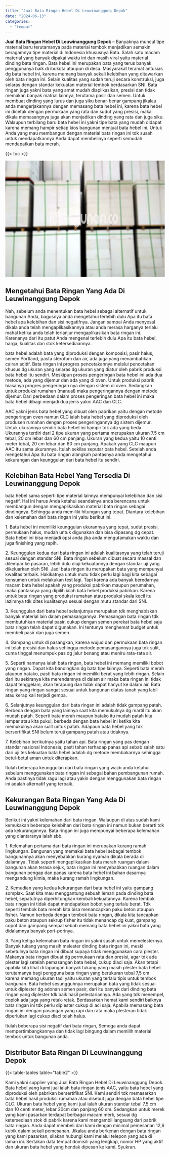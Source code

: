 ```yaml
---
title: "Jual Bata Ringan Hebel Di Leuwinanggung Depok"
date: "2024-06-13"
categories: 
  - "tempat"
---
```


**Jual Bata Ringan Hebel Di Leuwinanggung Depok** – Banyaknya muncul tipe material baru terutamanya pada material tembok menjadikan semakin beragamnya tipe material di Indonesia khususnya Bata. Salah satu macam material yang banyak dipakai waktu ini dan masih viral yaitu material dinding bata ringan. Bata hebel ini merupakan bata yang terus banyak penggunanya baik di ibukota ataupun di desa. Masyarakat teramat antusias dg bata hebel ini, karena memang banyak sekali kelebihan yang ditawarkan oleh bata ringan ini. Selain kualitas yang sudah teruji secara konstruksi, juga selaras dengan standar kekuatan material tembok berdasarkan SNI. Bata ringan juga yakni bata yang amat mudah diaplikasikan, presisi dan tidak memakan banyak matrial lainnya, terutama pasir dan semen. Untuk membuat dinding yang lurus dan juga siku benar-benar gampang jikalau anda mengerjakannya dengan memasang bata hebel ini, karena bata hebel ini dicetak dengan permukaan yang rata dan sudut yang presisi, maka dikala memasangnya juga akan menjadikan dinding yang rata dan juga siku. Walaupun terbilang baru bata hebel ini yakni tipe bata yang mudah didapat karena memang hampir setiap kios bangunan menjual bata hebel ini. Untuk Anda yang mau membangun dengan material bata ringan ini tdk susah untuk mendapatkannya Anda dapat membelinya seperti semudah mendapatkan bata merah.

{{< toc >}}

![Jual Bata Ringan Hebel Di Leuwinanggung Depok](/images/jual-hebel-murah-39.png)

## Mengetahui Bata Ringan Yang Ada Di Leuwinanggung Depok

Nah, sebelum anda menentukan bata hebel sebagai alternatif untuk bangunan Anda, bagusnya anda mengetahui terlebih dulu Apa itu bata hebel apa kelebihan dan sisi negatifnya. Jangan sampai Anda menyesal dikala anda telah mengaplikasikannya atau anda merasa harganya terlalu mahal ketika anda telah terlanjur mengaplikasikan bata ringan ini. Karenanya dari itu patut Anda mengenal terlebih dulu Apa itu bata hebel, harga, kualitas dan stok ketersediaannya.

bata hebel adalah bata yang diproduksi dengan komposisi; pasir halus, semen Portland, pasta sterofom dan air, ada juga yang menambahkan cairan aditif. Bata ringan ini progres pencetakannya melalui pencetakan khusus dg ukuran yang selaras dg ukuran yang diatur oleh pabrik produksi bata hebel itu sendiri. Meskipun proses pengeringan bata hebel ini ada dua metode, ada yang dijemur dan ada yang di oven. Untuk produksi pabrik biasanya progres pengeringan nya dengan sistem di oven. Sedangkan untuk produksi rumahan (manual) maka pengeringannya dengan metode dijemur. Dari perbedaan dalam proses pengeringan bata hebel ini maka bata hebel dibagi menjadi dua jenis yakni AAC dan CLC.

AAC yakni jenis bata hebel yang dibuat oleh pabrikan yaitu dengan metode pengeringan oven namun CLC ialah bata hebel yang diproduksi oleh produsen rumahan dengan proses pengeringannya dg sistem dijemur. Untuk ukurannya sendiri bata hebel ini hampir tdk ada yang beda. Ukurannya terdiri dari 2 tipe ukuran yang pertama merupakan ukuran 7.5 cm tebal, 20 cm lebar dan 60 cm panjang. Ukuran yang kedua yaitu 10 centi meter tebal, 20 cm lebar dan 60 cm panjang. Apakah yang CLC maupun AAC itu sama ukurannya. Itulah sekilas seputar bata hebel. Setelah anda mengetahui Apa itu bata ringan alangkah pantasnya anda mengetahui kekurangan dan keunggulan dari bata hebel itu sendiri.

## Kelebihan Bata Hebel Yang Tersedia Di Leuwinanggung Depok

bata hebel sama seperti tipe material lainnya mempunyai kelebihan dan sisi negatif. Hal ini harus Anda ketahui seandainya anda berencana untuk membangun dengan mengaplikasikan material bata ringan sebagai dindingnya. Sehingga anda memiliki hitungan yang tepat. Diantara kelebihan dan kelemahan dari bata ringan ini yaitu berikut ini.

1\. Bata hebel ini memiliki keunggulan ukurannya yang tepat, sudut presisi, permukaan halus, mudah untuk digunakan dan bisa dipasang dg cepat. Bata hebel ini bisa menjadi opsi anda jika anda mengutamakan waktu dan juga finishing yang rapih.

2\. Keunggulan kedua dari bata ringan ini adalah kualitasnya yang telah teruji sesuai dengan standar SNI. Bata ringan sebelum dibuat secara massal dan dilempar ke pasaran, lebih dulu diuji kekuatannya dengan standar uji yang dikeluarkan oleh SNI. Jadi bata ringan itu merupakan bata yang mempunyai kwalitas terbaik. Hakikatnya untuk mutu tidak perlu lagi bagi kita sebagai konsumen untuk melakukan test lagi. Tapi karena ada banyak beredarnya macam bata hebel apakah yang produksi pabrikan maupun perumahan, maka pantasnya yang dipilih ialah bata hebel produksi pabrikan. Karena untuk bata ringan yang produksi rumahan atau produksi skala kecil itu lazimnya tdk dites kualitasnya sesuai dengan mutu standar dari SNI.

3\. Keunggulan dari bata hebel selanjutnya merupakan tdk menghabiskan banyak material lain dalam pemasangannya. Pemasangan bata ringan tdk membutuhkan material pasir, cukup dengan semen perekat bata hebel saja bata ringan telah dapat digunakan. Ini tentunya menghemat budget untuk membeli pasir dan juga semen.

4\. Gampang untuk di pasangkan, karena wujud dan permukaan bata ringan ini telah presisi dan halus sehingga metode pemasangannya juga tdk sulit, cuma tinggal menumpuk pas dg jalur benang atau meniru rata-rata air.

5\. Seperti namanya ialah bata ringan, bata hebel ini memang memiliki bobot yang ringan. Dapat kita bandingkan dg bata tipe lainnya. Seperti bata merah ataupun batako, pasti bata ringan ini memiliki berat yang lebih ringan. Selain dari itu sekiranya kita merendamnya di dalam air maka bata ringan ini tidak dapat tenggelam, akan terapung dan tidak dapat hanyut ke dalam air. Bata ringan yang ringan sangat sesuai untuk bangunan diatas tanah yang labil atau kerap kali terjadi gempa.

6\. Selanjutnya keunggulan dari bata ringan ini adalah tidak gampang patah. Berbeda dengan bata yang lainnya saat kita memukulnya dg martil itu akan mudah patah. Seperti bata merah maupun batako itu mudah patah kita lempar atau kita pukul, berbeda dengan bata hebel ini ketika kita memukulnya akan sulit untuk patah. Adapaun bata hebel yang tdk bersertifikat SNI belum teruji gampang patah atau tidaknya.

7\. Kelebihan berikutnya yaitu tahan api. Bata ringan yang pas dengan standar nasional Indonesia, pasti tahan terhadap panas api sebab salah satu dari uji tes kekuatan bata hebel adalah dg metode membakarnya sehingga betul-betul aman untuk diterapkan.

Itulah beberapa keunggulan dari bata ringan yang wajib anda ketahui sebelum menggunakan bata ringan ini sebagai bahan pembangunan rumah. Anda pastinya tidak ragu lagi atau yakin dengan menggunakan bata ringan ini adalah alternatif yang terbaik.

## Kekurangan Bata Ringan Yang Ada Di Leuwinanggung Depok

Berikut ini yakni kelemahan dari bata ringan. Walaupun di atas sudah kami kemukakan beberapa kelebihan dari bata ringan ini namun bukan berarti tdk ada kekurangannya. Bata ringan ini juga mempunyai beberapa kelemahan yang diantaranya ialah sbb.

1\. Kelemahan pertama dari bata ringan ini merupakan kurang ramah lingkungan. Bangunan yang memakai bata hebel sebagai tembok bangunannya akan menyebabkan kurang nyaman dikala berada di dalamnya. Tidak seperti mengaplikasikan bata merah ruangan dalam bangunan akan terasa sejuk, bata ringan ini menyebabkan ruangan dalam bangunan pengap dan panas karena bata hebel ini bahan dasarnya mengandung kimia, maka kurang ramah lingkungan.

2\. Kemudian yang kedua kekurangan dari bata hebel ini yaitu gampang somplak. Saat kita mau menggantung sebuah lemari pada dinding bata hebel, sepatutnya diperhitungkan kembali kekuatannya. Karena tembok bata ringan ini tidak dapat mendapatkan bobot yang terlalu berat. Tdk seperti tembok bata merah kita bisa menancapkan paku beton ataupun fisher. Namun berbeda dengan tembok bata ringan, dikala kita tancapkan paku beton ataupun sekrup fisher itu tidak menancap dg kuat, gampang copot dan gampang sempal sebab memang bata hebel ini yakni bata yang didalamnya banyak pori-porinya.

3\. Yang ketiga kelemahan bata ringan ini yakni susah untuk memelesternya. Banyak tukang yang masih melester dinding bata ringan ini, meski sebetulnya bata ringan ini dibuat supaya tidak menggunakan cara plester. Makanya bata ringan dibuat dg permukaan rata dan presisi, agar tdk ada plester lagi setelah pemasangan bata hebel, cukup diaci saja. Akan tetapi apabila kita lihat di lapangan banyak tukang yang masih plester bata hebel terutamanya bagi pengguna bata ringan yang berukuran tebal 7,5 cm karena memang ukuran tadi yaitu ukuran yang terlalu tipis untuk tembok bangunan. Bata hebel sesungguhnya merupakan bata yang tidak sesuai untuk diplester dg adonan semen pasir, dari itu banyak dari dinding bata ringan yang diplester tdk baik hasil pelestariannya. Ada yang tdk menempel, coplok ada juga yang retak-retak. Berdasarkan hemat kami sendiri baiknya bata ringan ini tdk perlu diplester cukup di aci saja. Apabila memasang bata ringan ini dengan pasangan yang rapi dan rata maka plesteran tidak diperlukan lagi cukup diaci telah halus.

Itulah beberapa sisi negatif dari bata ringan, Semoga anda dapat mempertimbangkannya dan tidak lagi bingung dalam memilih material tembok untuk bangunan anda.

## Distributor Bata Ringan Di Leuwinanggung Depok

{{< table-tables table="table2" >}}

Kami yakni supplier yang Jual Bata Ringan Hebel Di Leuwinanggung Depok. Bata hebel yang kami jual ialah bata ringan jenis AAC, yaitu bata hebel yang diproduksi oleh pabrikan bersertifikat SNI. Kami sendiri tdk memasarkan bata hebel hasil produksi rumahan atau disebut juga dengan bata hebel tipe CLC. Ukuran bata hebel yang kami jual ialah ukuran standar tebal 7,5 cm dan 10 centi meter, lebar 20cm dan panjang 60 cm. Sedangkan untuk merek yang kami pasarkan terdapat berbagai macam merk, sesuai dg ketersediaan stok di pabrik karena kami mengambil langsung dari pabrik bata ringan. Anda dapat membeli dari kami dengan minimal pemesanan 12,6 kubik dalam sekali pemesanan. Jikalau anda berkenan dengan bata ringan yang kami pasarkan, silakan hubungi kami melalui telepon yang ada di laman ini. Sertakan data tempat domisili yang lengkap, nomor HP yang aktif dan ukuran bata hebel yang hendak dipesan ke kami. Syukran.
